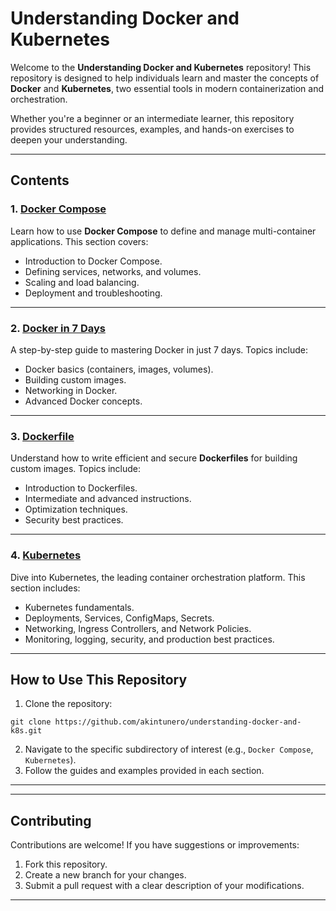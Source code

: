 
# Understanding Docker and Kubernetes

Welcome to the **Understanding Docker and Kubernetes** repository! This repository is designed to help individuals learn and master the concepts of **Docker** and **Kubernetes**, two essential tools in modern containerization and orchestration.

Whether you're a beginner or an intermediate learner, this repository provides structured resources, examples, and hands-on exercises to deepen your understanding.

---

## **Contents**

### 1. [Docker Compose](https://github.com/akintunero/understanding-docker-and-k8s/tree/master/Docker%20compose)
Learn how to use **Docker Compose** to define and manage multi-container applications. This section covers:
- Introduction to Docker Compose.
- Defining services, networks, and volumes.
- Scaling and load balancing.
- Deployment and troubleshooting.

---

### 2. [Docker in 7 Days](https://github.com/akintunero/understanding-docker-and-k8s/tree/master/Docker%20in%207%20Days)
A step-by-step guide to mastering Docker in just 7 days. Topics include:
- Docker basics (containers, images, volumes).
- Building custom images.
- Networking in Docker.
- Advanced Docker concepts.

---

### 3. [Dockerfile](https://github.com/akintunero/understanding-docker-and-k8s/tree/master/Dockerfile)
Understand how to write efficient and secure **Dockerfiles** for building custom images. Topics include:
- Introduction to Dockerfiles.
- Intermediate and advanced instructions.
- Optimization techniques.
- Security best practices.

---

### 4. [Kubernetes](https://github.com/akintunero/understanding-docker-and-k8s/tree/master/Kubernetes)
Dive into Kubernetes, the leading container orchestration platform. This section includes:
- Kubernetes fundamentals.
- Deployments, Services, ConfigMaps, Secrets.
- Networking, Ingress Controllers, and Network Policies.
- Monitoring, logging, security, and production best practices.

---

## **How to Use This Repository**

1. Clone the repository:
```
git clone https://github.com/akintunero/understanding-docker-and-k8s.git
```

2. Navigate to the specific subdirectory of interest (e.g., `Docker Compose`, `Kubernetes`).
3. Follow the guides and examples provided in each section.

---


---

## **Contributing**

Contributions are welcome! If you have suggestions or improvements:
1. Fork this repository.
2. Create a new branch for your changes.
3. Submit a pull request with a clear description of your modifications.

---
